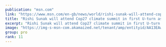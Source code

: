 ```yaml
---
publication: "msn.com"
link: "https://www.msn.com/en-gb/news/world/rishi-sunak-will-attend-cop27-climate-summit-in-first-u-turn-as-pm/ar-AA13EHX6"
title: "Rishi Sunak will attend Cop27 climate summit in first U-turn as PM"
excerpt: "Rishi Sunak will attend Cop27 climate summit in first U-turn as PM"
image: "https://img-s-msn-com.akamaized.net/tenant/amp/entityid/AA13EAwA.img?h=630&w=1200&m=6&q=60&o=t&l=f&f=jpg&x=384&y=132"
group: pro
rank: 11
---
```

